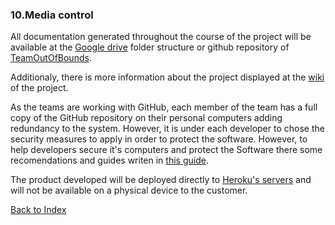 ### 10.Media control
All documentation generated throughout the course of the project will be
 available at the [Google drive](https://www.google.es/drive/apps.html) 
folder structure or github repository of [TeamOutOfBounds](https://github.com/teamoutofbounds/joint-project).

Additionaly, there is more information about the project displayed at the
 [wiki](https://github.com/teamoutofbounds/joint-project/wiki) of the project.

As the teams are working with GitHub, each member of the team has a full
 copy of the GitHub repository on their personal computers adding redundancy 
 to the system. However, it is under each developer to chose the security
 measures to apply in order to protect the software. However, to help developers
 secure it's computers and protect the Software there some recomendations
 and guides writen in [this guide](/documentation/guides/Securing-Software.md). 
 
The product developed will be deployed directly to [Heroku's servers](https://www.heroku.com/free)
 and will not be available on a physical device to the customer.

[Back to Index](./index.md)